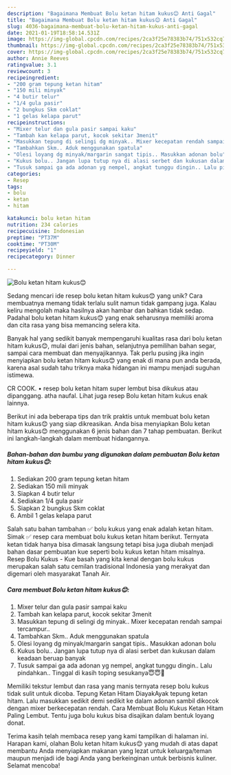 ```yaml
---
description: "Bagaimana Membuat Bolu ketan hitam kukus😊 Anti Gagal"
title: "Bagaimana Membuat Bolu ketan hitam kukus😊 Anti Gagal"
slug: 4036-bagaimana-membuat-bolu-ketan-hitam-kukus-anti-gagal
date: 2021-01-19T18:58:14.531Z
image: https://img-global.cpcdn.com/recipes/2ca3f25e78383b74/751x532cq70/bolu-ketan-hitam-kukus😊-foto-resep-utama.jpg
thumbnail: https://img-global.cpcdn.com/recipes/2ca3f25e78383b74/751x532cq70/bolu-ketan-hitam-kukus😊-foto-resep-utama.jpg
cover: https://img-global.cpcdn.com/recipes/2ca3f25e78383b74/751x532cq70/bolu-ketan-hitam-kukus😊-foto-resep-utama.jpg
author: Annie Reeves
ratingvalue: 3.1
reviewcount: 3
recipeingredient:
- "200 gram tepung ketan hitam"
- "150 mili minyak"
- "4 butir telur"
- "1/4 gula pasir"
- "2 bungkus Skm coklat"
- "1 gelas kelapa parut"
recipeinstructions:
- "Mixer telur dan gula pasir sampai kaku"
- "Tambah kan kelapa parut, kocok sekitar 3menit"
- "Masukkan tepung di selingi dg minyak.. Mixer kecepatan rendah sampai tercampur.."
- "Tambahkan Skm.. Aduk menggunakan spatula"
- "Olesi loyang dg minyak/margarin sangat tipis.. Masukkan adonan bolu"
- "Kukus bolu.. Jangan lupa tutup nya di alasi serbet dan kukusan dalam keadaan beruap banyak"
- "Tusuk sampai ga ada adonan yg nempel, angkat tunggu dingin.. Lalu pindahkan.. Tinggal di kasih toping sesukanya😇😇💐"
categories:
- Resep
tags:
- bolu
- ketan
- hitam

katakunci: bolu ketan hitam 
nutrition: 234 calories
recipecuisine: Indonesian
preptime: "PT37M"
cooktime: "PT30M"
recipeyield: "1"
recipecategory: Dinner

---
```



![Bolu ketan hitam kukus😊](https://img-global.cpcdn.com/recipes/2ca3f25e78383b74/751x532cq70/bolu-ketan-hitam-kukus😊-foto-resep-utama.jpg)

Sedang mencari ide resep bolu ketan hitam kukus😊 yang unik? Cara membuatnya memang tidak terlalu sulit namun tidak gampang juga. Kalau keliru mengolah maka hasilnya akan hambar dan bahkan tidak sedap. Padahal bolu ketan hitam kukus😊 yang enak seharusnya memiliki aroma dan cita rasa yang bisa memancing selera kita.

Banyak hal yang sedikit banyak mempengaruhi kualitas rasa dari bolu ketan hitam kukus😊, mulai dari jenis bahan, selanjutnya pemilihan bahan segar, sampai cara membuat dan menyajikannya. Tak perlu pusing jika ingin menyiapkan bolu ketan hitam kukus😊 yang enak di mana pun anda berada, karena asal sudah tahu triknya maka hidangan ini mampu menjadi suguhan istimewa.

CR COOK. • resep bolu ketan hitam super lembut bisa dikukus atau dipanggang. atha naufal. Lihat juga resep Bolu ketan hitam kukus enak lainnya.


Berikut ini ada beberapa tips dan trik praktis untuk membuat bolu ketan hitam kukus😊 yang siap dikreasikan. Anda bisa menyiapkan Bolu ketan hitam kukus😊 menggunakan 6 jenis bahan dan 7 tahap pembuatan. Berikut ini langkah-langkah dalam membuat hidangannya.

<!--inarticleads1-->

##### Bahan-bahan dan bumbu yang digunakan dalam pembuatan Bolu ketan hitam kukus😊:

1. Sediakan 200 gram tepung ketan hitam
1. Sediakan 150 mili minyak
1. Siapkan 4 butir telur
1. Sediakan 1/4 gula pasir
1. Siapkan 2 bungkus Skm coklat
1. Ambil 1 gelas kelapa parut


Salah satu bahan tambahan ✅ bolu kukus yang enak adalah ketan hitam. Simak ✅ resep cara membuat bolu kukus ketan hitam berikut. Ternyata ketan tidak hanya bisa dimasak langsung tetapi bisa juga diubah menjadi bahan dasar pembuatan kue seperti bolu kukus ketan hitam misalnya. Resep Bolu Kukus - Kue basah yang kita kenal dengan bolu kukus merupakan salah satu cemilan tradisional Indonesia yang merakyat dan digemari oleh masyarakat Tanah Air. 

<!--inarticleads2-->

##### Cara membuat Bolu ketan hitam kukus😊:

1. Mixer telur dan gula pasir sampai kaku
1. Tambah kan kelapa parut, kocok sekitar 3menit
1. Masukkan tepung di selingi dg minyak.. Mixer kecepatan rendah sampai tercampur..
1. Tambahkan Skm.. Aduk menggunakan spatula
1. Olesi loyang dg minyak/margarin sangat tipis.. Masukkan adonan bolu
1. Kukus bolu.. Jangan lupa tutup nya di alasi serbet dan kukusan dalam keadaan beruap banyak
1. Tusuk sampai ga ada adonan yg nempel, angkat tunggu dingin.. Lalu pindahkan.. Tinggal di kasih toping sesukanya😇😇💐


Memiliki tekstur lembut dan rasa yang manis ternyata resep bolu kukus tidak sulit untuk dicoba. Tepung Ketan Hitam DiayakAyak tepung ketan hitam. Lalu masukkan sedikit demi sedikit ke dalam adonan sambil dikocok dengan mixer berkecepatan rendah. Cara Membuat Bolu Kukus Ketan Hitam Paling Lembut. Tentu juga bolu kukus bisa disajikan dalam bentuk loyang donat. 

Terima kasih telah membaca resep yang kami tampilkan di halaman ini. Harapan kami, olahan Bolu ketan hitam kukus😊 yang mudah di atas dapat membantu Anda menyiapkan makanan yang lezat untuk keluarga/teman maupun menjadi ide bagi Anda yang berkeinginan untuk berbisnis kuliner. Selamat mencoba!
